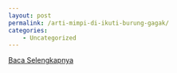 ```yaml
---
layout: post
permalink: /arti-mimpi-di-ikuti-burung-gagak/
categories:
    - Uncategorized
---
```


[Baca Selengkapnya](/02)